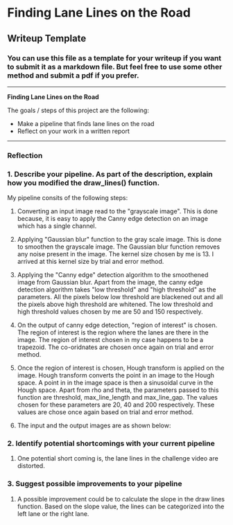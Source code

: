 # **Finding Lane Lines on the Road** 

## Writeup Template

### You can use this file as a template for your writeup if you want to submit it as a markdown file. But feel free to use some other method and submit a pdf if you prefer.

---

**Finding Lane Lines on the Road**

The goals / steps of this project are the following:
* Make a pipeline that finds lane lines on the road
* Reflect on your work in a written report


[//]: # (Image References)

[image1]: ./examples/grayscale.jpg "Grayscale"

---

### Reflection

### 1. Describe your pipeline. As part of the description, explain how you modified the draw_lines() function.

My pipeline consits of the following steps:

1. Converting an input image read to the "grayscale image". This is done because, it is easy to apply the Canny edge
   detection on an image which has a single channel.

2. Applying "Gaussian blur" function to the gray scale image. This is done to smoothen the grayscale image. The Gaussian
   blur function removes any noise present in the image. The kernel size chosen by me is 13. I arrived at this kernel
   size by trial and error method.

3. Applying the "Canny edge" detection algorithm to the smoothened image from Gaussian blur. Apart from the image, the
   canny edge detection algorithm takes "low threshold" and "high threshold" as the parameters. All the pixels below low
   threshold are blackened out and all the pixels above high threshold are whitened. The low threshold and high
   threshold values chosen by me are 50 and 150 respectively.

4. On the output of canny edge detection, "region of interest" is chosen. The region of interest is the region where the
   lanes are there in the image. The region of interest chosen in my case happens to be a trapezoid. The co-oridnates
   are chosen once again on trial and error method.

5. Once the region of interest is chosen, Hough transform is applied on the image. Hough transform converts the point in
   an image to the Hough space. A point in in the image space is then a sinusoidal curve in the Hough space. Apart from
   rho and theta, the parameters passed to this function are threshold, max_line_length and max_line_gap. The values
   chosen for these parameters are 20, 40 and 200 respectively. These values are chose once again based on trial and
   error method.

6. The input and the output images are as shown below:

### 2. Identify potential shortcomings with your current pipeline

1. One potential short coming is, the lane lines in the challenge video are distorted. 


### 3. Suggest possible improvements to your pipeline

1. A possible improvement could be to calculate the slope in the draw lines function. Based on the slope value, the
   lines can be categorized into the left lane or the right lane.

